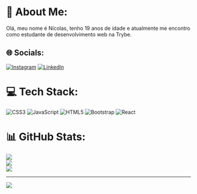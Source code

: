 # 💫 About Me:
Olá, meu nome é Nícolas, tenho 19 anos de idade e atualmente me encontro como estudante de desenvolvimento web na Trybe.


## 🌐 Socials:
[![Instagram](https://img.shields.io/badge/Instagram-%23E4405F.svg?logo=Instagram&logoColor=white)]([https://instagram.com/https://instagram.com/nick.srod872](https://www.instagram.com/nick.srod872/)) [![LinkedIn](https://img.shields.io/badge/LinkedIn-%230077B5.svg?logo=linkedin&logoColor=white)]([https://linkedin.com/in/https://linkedin.com/in/nícolas-s-rodrigues-571362247](https://www.linkedin.com/in/n%C3%ADcolas-s-rodrigues-571362247/)) 

# 💻 Tech Stack:
![CSS3](https://img.shields.io/badge/css3-%231572B6.svg?style=plastic&logo=css3&logoColor=white) ![JavaScript](https://img.shields.io/badge/javascript-%23323330.svg?style=plastic&logo=javascript&logoColor=%23F7DF1E) ![HTML5](https://img.shields.io/badge/html5-%23E34F26.svg?style=plastic&logo=html5&logoColor=white) ![Bootstrap](https://img.shields.io/badge/bootstrap-%23563D7C.svg?style=plastic&logo=bootstrap&logoColor=white) ![React](https://img.shields.io/badge/react-%2320232a.svg?style=plastic&logo=react&logoColor=%2361DAFB)
# 📊 GitHub Stats:
![](https://github-readme-stats.vercel.app/api?username=nicolasRod09&theme=algolia&hide_border=false&include_all_commits=false&count_private=false)<br/>
![](https://github-readme-streak-stats.herokuapp.com/?user=nicolasRod09&theme=algolia&hide_border=false)<br/>
![](https://github-readme-stats.vercel.app/api/top-langs/?username=nicolasRod09&theme=algolia&hide_border=false&include_all_commits=false&count_private=false&layout=compact)

---
[![](https://visitcount.itsvg.in/api?id=nicolasRod09&icon=0&color=0)](https://visitcount.itsvg.in)

<!-- Proudly created with GPRM ( https://gprm.itsvg.in ) -->
